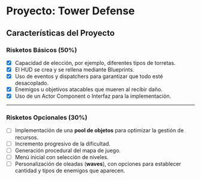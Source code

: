 # Proyecto: **Tower Defense**

## **Características del Proyecto**

### **Risketos Básicos** (50%)
- [x] Capacidad de elección, por ejemplo, diferentes tipos de torretas.  
- [x] El HUD se crea y se rellena mediante Blueprints.  
- [x] Uso de eventos y dispatchers para garantizar que todo esté desacoplado.  
- [x] Enemigos u objetivos atacables que mueren al recibir daño.  
- [x] Uso de un Actor Component o Interfaz para la implementación.  

---

### **Risketos Opcionales** (30%)
- [ ] Implementación de una **pool de objetos** para optimizar la gestión de recursos.  
- [ ] Incremento progresivo de la dificultad.  
- [ ] Generación procedural del mapa de juego.  
- [ ] Menú inicial con selección de niveles.  
- [ ] Personalización de oleadas (**waves**), con opciones para establecer cantidad y tipos de enemigos que aparecen.  
